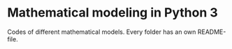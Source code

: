 # Mathematical modeling in Python 3
Codes of different mathematical models. Every folder has an own README-file.


